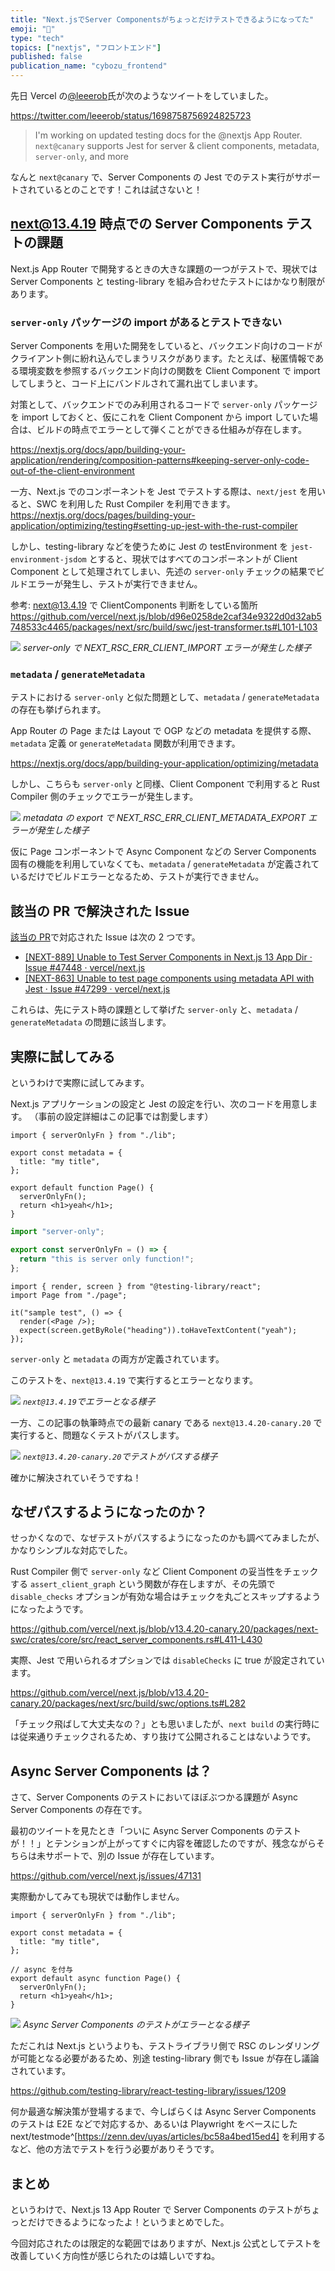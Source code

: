 ```yaml
---
title: "Next.jsでServer Componentsがちょっとだけテストできるようになってた"
emoji: "🚚"
type: "tech"
topics: ["nextjs", "フロントエンド"]
published: false
publication_name: "cybozu_frontend"
---
```


先日 Vercel の[@leeerob](https://twitter.com/leeerob)氏が次のようなツイートをしていました。

https://twitter.com/leeerob/status/1698758756924825723

> I'm working on updated testing docs for the @nextjs App Router.
> `next@canary` supports Jest for server & client components, metadata, `server-only`, and more

なんと `next@canary` で、Server Components の Jest でのテスト実行がサポートされているとのことです！これは試さないと！

## next@13.4.19 時点での Server Components テストの課題

Next.js App Router で開発するときの大きな課題の一つがテストで、現状では Server Components と testing-library を組み合わせたテストにはかなり制限があります。

### `server-only` パッケージの import があるとテストできない

Server Components を用いた開発をしていると、バックエンド向けのコードがクライアント側に紛れ込んでしまうリスクがあります。たとえば、秘匿情報である環境変数を参照するバックエンド向けの関数を Client Component で import してしまうと、コード上にバンドルされて漏れ出てしまいます。

対策として、バックエンドでのみ利用されるコードで `server-only` パッケージを import しておくと、仮にこれを Client Component から import していた場合は、ビルドの時点でエラーとして弾くことができる仕組みが存在します。

https://nextjs.org/docs/app/building-your-application/rendering/composition-patterns#keeping-server-only-code-out-of-the-client-environment

一方、Next.js でのコンポーネントを Jest でテストする際は、`next/jest` を用いると、SWC を利用した Rust Compiler を利用できます。
https://nextjs.org/docs/pages/building-your-application/optimizing/testing#setting-up-jest-with-the-rust-compiler

しかし、testing-library などを使うために Jest の testEnvironment を `jest-environment-jsdom` とすると、現状ではすべてのコンポーネントが Client Component として処理されてしまい、先述の `server-only` チェックの結果でビルドエラーが発生し、テストが実行できません。

参考: next@13.4.19 で ClientComponents 判断をしている箇所
https://github.com/vercel/next.js/blob/d96e0258de2caf34e9322d0d32ab5748533c4465/packages/next/src/build/swc/jest-transformer.ts#L101-L103

![](/images/rsc-test/server-component-failure.png)
_server-only で NEXT_RSC_ERR_CLIENT_IMPORT エラーが発生した様子_

### `metadata` / `generateMetadata`

テストにおける `server-only` と似た問題として、`metadata` / `generateMetadata` の存在も挙げられます。

App Router の Page または Layout で OGP などの metadata を提供する際、`metadata` 定義 or `generateMetadata` 関数が利用できます。

https://nextjs.org/docs/app/building-your-application/optimizing/metadata

しかし、こちらも `server-only` と同様、Client Component で利用すると Rust Compiler 側のチェックでエラーが発生します。

![](/images/rsc-test/metadata-failure.png)
_metadata の export で NEXT_RSC_ERR_CLIENT_METADATA_EXPORT エラーが発生した様子_

仮に Page コンポーネントで Async Component などの Server Components 固有の機能を利用していなくても、`metadata` / `generateMetadata` が定義されているだけでビルドエラーとなるため、テストが実行できません。

## 該当の PR で解決された Issue

[該当の PR](https://github.com/vercel/next.js/pull/54891)で対応された Issue は次の 2 つです。

- [\[NEXT-889\] Unable to Test Server Components in Next.js 13 App Dir · Issue #47448 · vercel/next.js](https://github.com/vercel/next.js/issues/47448)
- [\[NEXT-863\] Unable to test page components using metadata API with Jest · Issue #47299 · vercel/next.js](https://github.com/vercel/next.js/issues/47299)

これらは、先にテスト時の課題として挙げた `server-only` と、`metadata` / `generateMetadata` の問題に該当します。

## 実際に試してみる

というわけで実際に試してみます。

Next.js アプリケーションの設定と Jest の設定を行い、次のコードを用意します。
（事前の設定詳細はこの記事では割愛します）

```tsx:Page.tsx
import { serverOnlyFn } from "./lib";

export const metadata = {
  title: "my title",
};

export default function Page() {
  serverOnlyFn();
  return <h1>yeah</h1>;
}
```

```ts:lib.ts
import "server-only";

export const serverOnlyFn = () => {
  return "this is server only function!";
};
```

```tsx:Page.test.tsx
import { render, screen } from "@testing-library/react";
import Page from "./page";

it("sample test", () => {
  render(<Page />);
  expect(screen.getByRole("heading")).toHaveTextContent("yeah");
});
```

`server-only` と `metadata` の両方が定義されています。

このテストを、`next@13.4.19` で実行するとエラーとなります。

![](/images/rsc-test/latest-failure.png)
_`next@13.4.19`でエラーとなる様子_

一方、この記事の執筆時点での最新 canary である `next@13.4.20-canary.20` で実行すると、問題なくテストがパスします。

![](/images/rsc-test/canary-success.png)
_`next@13.4.20-canary.20`でテストがパスする様子_

確かに解決されていそうですね！

## なぜパスするようになったのか？

せっかくなので、なぜテストがパスするようになったのかも調べてみましたが、かなりシンプルな対応でした。

Rust Compiler 側で `server-only` など Client Component の妥当性をチェックする `assert_client_graph` という関数が存在しますが、その先頭で `disable_checks` オプションが有効な場合はチェックを丸ごとスキップするようになったようです。

https://github.com/vercel/next.js/blob/v13.4.20-canary.20/packages/next-swc/crates/core/src/react_server_components.rs#L411-L430

実際、Jest で用いられるオプションでは `disableChecks` に true が設定されています。

https://github.com/vercel/next.js/blob/v13.4.20-canary.20/packages/next/src/build/swc/options.ts#L282

「チェック飛ばして大丈夫なの？」とも思いましたが、`next build` の実行時には従来通りチェックされるため、すり抜けて公開されることはないようです。

## Async Server Components は？

さて、Server Components のテストにおいてほぼぶつかる課題が Async Server Components の存在です。

最初のツイートを見たとき「ついに Async Server Components のテストが！！」とテンションが上がってすぐに内容を確認したのですが、残念ながらそちらは未サポートで、別の Issue が存在しています。

https://github.com/vercel/next.js/issues/47131

実際動かしてみても現状では動作しません。

```tsx:page.tsx(Async Server Components)
import { serverOnlyFn } from "./lib";

export const metadata = {
  title: "my title",
};

// async を付与
export default async function Page() {
  serverOnlyFn();
  return <h1>yeah</h1>;
}
```

![](/images/rsc-test/error-async.png)
_Async Server Components のテストがエラーとなる様子_

ただこれは Next.js というよりも、テストライブラリ側で RSC のレンダリングが可能となる必要があるため、別途 testing-library 側でも Issue が存在し議論されています。

https://github.com/testing-library/react-testing-library/issues/1209

何か最適な解決策が登場するまで、今しばらくは Async Server Components のテストは E2E などで対応するか、あるいは Playwright をベースにした next/testmode^[https://zenn.dev/uyas/articles/bc58a4bed15ed4] を利用するなど、他の方法でテストを行う必要がありそうです。

## まとめ

というわけで、Next.js 13 App Router で Server Components のテストがちょっとだけできるようになったよ！というまとめでした。

今回対応されたのは限定的な範囲ではありますが、Next.js 公式としてテストを改善していく方向性が感じられたのは嬉しいですね。
